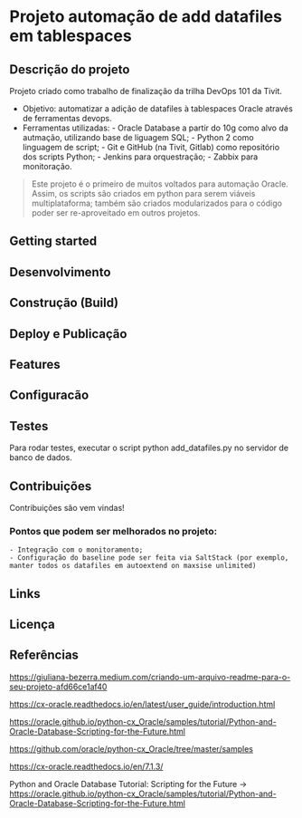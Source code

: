 # Projeto automação de add datafiles em tablespaces 

## Descrição do projeto
Projeto criado como trabalho de finalização da trilha DevOps 101 da Tivit. 

 - Objetivo: automatizar a adição de datafiles à tablespaces Oracle através de ferramentas devops. 
 - Ferramentas utilizadas:
		- Oracle Database a partir do 10g como alvo da autmação, utilizando base de liguagem SQL;
		- Python 2 como linguagem de script; 
		- Git e GitHub (na Tivit, Gitlab) como repositório dos scripts Python;
		- Jenkins para orquestração;
		- Zabbix para monitoração. 
	
> Este projeto é o primeiro de muitos voltados para automação Oracle. 
> Assim, os scripts são criados em python para serem viáveis
> multiplataforma; também são criados modularizados  para o código poder
> ser re-aproveitado em outros projetos.
	 
		 
## Getting started

## Desenvolvimento

## Construção (Build)

## Deploy e Publicação

## Features

## Configuracão

## Testes
Para rodar testes, executar o script python add_datafiles.py no servidor de banco de dados. 
	
## Contribuições
Contribuições são vem vindas! 

### Pontos que podem ser melhorados no projeto:
	
	- Integração com o monitoramento;
	- Configuração do baseline pode ser feita via SaltStack (por exemplo, manter todos os datafiles em autoextend on maxsise unlimited) 


## Links

## Licença

## Referências
https://giuliana-bezerra.medium.com/criando-um-arquivo-readme-para-o-seu-projeto-afd66ce1af40

https://cx-oracle.readthedocs.io/en/latest/user_guide/introduction.html

https://oracle.github.io/python-cx_Oracle/samples/tutorial/Python-and-Oracle-Database-Scripting-for-the-Future.html

https://github.com/oracle/python-cx_Oracle/tree/master/samples

https://cx-oracle.readthedocs.io/en/7.1.3/

Python and Oracle Database Tutorial: Scripting for the Future -> https://oracle.github.io/python-cx_Oracle/samples/tutorial/Python-and-Oracle-Database-Scripting-for-the-Future.html

 

